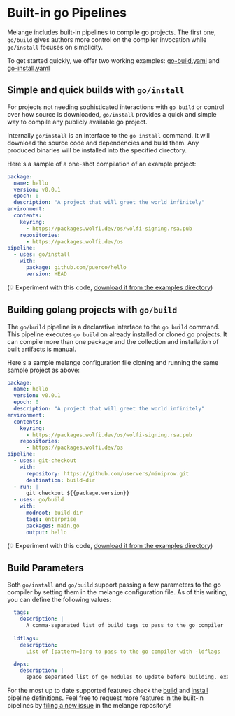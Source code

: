 # Built-in go Pipelines

Melange includes built-in pipelines to compile go projects. The first one, 
`go/build` gives authors more control on the compiler invocation while
`go/install` focuses on simplicity.

To get started quickly, we offer two working examples:
[go-build.yaml](https://github.com/chainguard-dev/melange/blob/main/examples/go-build.yaml) 
and
[go-install.yaml](https://github.com/chainguard-dev/melange/blob/main/examples/go-install.yaml)

## Simple and quick builds with `go/install`

For projects not needing sophisticated interactions with `go build` or control
over how source is downloaded, `go/install` provides a quick and simple way to
compile any publicly available go project.

Internally `go/install` is an interface to the `go install` command. It will
download the source code and dependencies and build them. Any produced binaries
will be installed into the specified directory.

Here's a sample of a one-shot compilation of an example project:

```yaml
package:
  name: hello
  version: v0.0.1
  epoch: 0
  description: "A project that will greet the world infinitely"
environment:
  contents:
    keyring:
      - https://packages.wolfi.dev/os/wolfi-signing.rsa.pub
    repositories:
      - https://packages.wolfi.dev/os
pipeline:
  - uses: go/install
    with:
      package: github.com/puerco/hello
      version: HEAD
```

(:bulb: Experiment with this code, 
[download it from the examples directory](https://github.com/chainguard-dev/melange/blob/main/examples/go-install.yaml))

## Building golang projects with `go/build`

The `go/build` pipeline is a declarative interface to the `go build` command.
This pipeline executes `go build` on already installed or cloned go projects. It 
can compile more than one package and the collection and installation of
built artifacts is manual.

Here's a sample melange configuration file cloning and running the same
sample project as above:

```yaml
package:
  name: hello
  version: v0.0.1
  epoch: 0
  description: "A project that will greet the world infinitely"
environment:
  contents:
    keyring:
      - https://packages.wolfi.dev/os/wolfi-signing.rsa.pub
    repositories:
      - https://packages.wolfi.dev/os
pipeline:
  - uses: git-checkout
    with:
      repository: https://github.com/uservers/miniprow.git
      destination: build-dir
  - run: |
      git checkout ${{package.version}}
  - uses: go/build
    with:
      modroot: build-dir
      tags: enterprise
      packages: main.go
      output: hello
```

(:bulb: Experiment with this code, 
[download it from the examples directory](https://github.com/chainguard-dev/melange/blob/main/examples/go-build.yaml))

## Build Parameters

Both `go/install` and `go/build` support passing a few parameters to the go
compiler by setting them in the melange configuration file. As of this writing,
you can define the following values:

```yaml
  tags:
    description: |
      A comma-separated list of build tags to pass to the go compiler
      
  ldflags:
    description:
      List of [pattern=]arg to pass to the go compiler with -ldflags

  deps:
    description: |
      space separated list of go modules to update before building. example: github.com/foo/bar@v1.2.3
```

For the most up to date supported features check the
[build](https://github.com/chainguard-dev/melange/blob/main/pkg/build/pipelines/go/build.yaml)
and
[install](https://github.com/chainguard-dev/melange/blob/main/pkg/build/pipelines/go/install.yaml)
pipeline definitions. Feel free to request more features in
the built-in pipelines by
[filing a new issue](https://github.com/chainguard-dev/melange/issues/new) in 
the melange repository!
